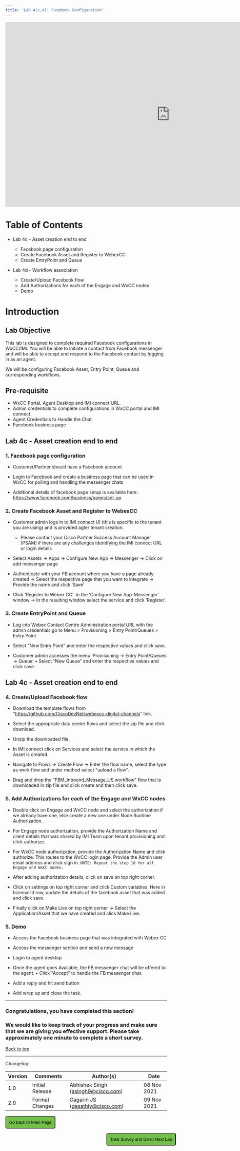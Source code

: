 ```yaml
---
title: 'Lab 4(c,d): Facebook Configuration'
---
```


<iframe width="1024" height="576" src="https://www.youtube.com/embed/Di-cmQhrnts" title="" frameborder="0" allow="accelerometer; autoplay; clipboard-write; encrypted-media; gyroscope; picture-in-picture" allowfullscreen></iframe>

# Table of Contents

- Lab 4c - Asset creation end to end 
    * Facebook page configuration
    * Create Facebook Asset and Register to WebexCC
    * Create EntryPoint and Queue
    
- Lab 4d - Workflow association
    * Create/Upload Facebook flow
    * Add Authorizations for each of the Engage and WxCC nodes
    * Demo 

# Introduction

## Lab Objective
This lab is designed to complete required Facebook configurations in WxCC/IMI. You will be able to initiate a contact from Facebook messenger and will be able to accept and respond to the Facebook contact by logging in as an agent.

We will be configuring  Facebook Asset, Entry Point, Queue and corresponding workflows.

## Pre-requisite
- WxCC Portal, Agent Desktop and IMI connect URL.
- Admin credentials to complete configurations in WxCC portal and IMI connect.
- Agent Credentials to Handle the Chat
- Facebook business page 

## Lab 4c - Asset creation end to end

### 1. Facebook page configuration
- Customer/Partner should have a Facebook account 

- Login to Facebook and create a business page that can be used in WxCC for polling and handling the messenger chats

- Additional details of facebook page setup is available here: https://www.facebook.com/business/pages/set-up

### 2. Create Facebook Asset and Register to WebexCC
- Customer admin logs in to IMI connect UI  (this is specific to the tenant you are using) and is provided agter tenant creation. 
    - Please contact your Cisco Partner Success Account Manager (PSAM) if there are any challenges identifying the IMI connect URL or login details

- Select Assets -> Apps -> Configure New App -> Messenger -> Click on add messenger page

- Authenticate with your FB account where you have a page already created -> Select the respective page that you want to integrate -> Provide the name and click ‘Save’

-  Click ‘Register to Webex CC’  in the ‘Configure New App-Messenger’ window ->  In the resulting window select the service and click ‘Register’.

### 3. Create EntryPoint and Queue

- Log into Webex Contact Centre Administration portal URL with the admin credentials go to Menu > Provisioning > Entry Point/Queues > Entry Point

- Select “New Entry Point” and enter the respective values and click save.

- Customer admin accesses the menu ‘Provisioning -> Entry Point/Queues -> Queue’ • Select “New Queue” and enter the respective values and click save.

## Lab 4c - Asset creation end to end

### 4. Create/Upload Facebook flow

- Download the template flows from "https://github.com/CiscoDevNet/webexcc-digital-channels" link.

- Select the appropriate data center flows and select the zip file and click download.

- Unzip the downloaded file.

- In IMI connect click on Services and select the service in which the Asset is created.

- Navigate to Flows -> Create Flow -> Enter the flow name, select the type as work flow and under method select "upload a flow".

- Drag and drop the "FBM_Inbound_Message_US.workflow" flow that is downloaded in zip file and click create and then click save.

### 5. Add Authorizations for each of the Engage and WxCC nodes

- Double click on Engage and WxCC node and select the authorization if we already have one, else create a new one under Node Runtime Authorization.

- For Engage node authorization, provide the Authorization Name and client details that was shared by IMI Team upon tenant provisioning and click authorize.

- For WxCC node authorization, provide the Authorization Name and click authorize. This routes to the WxCC login page. Provide the Admin user email address and click sign in.
`NOTE: Repeat the step 10 for all Engage and WxCC nodes.`

-  After adding authorization details, click on save on top right corner.

- Click on settings on top right corner and click Custom variables. Here in bizemailid row, update the details of the facebook asset that was added and click save.

-  Finally click on Make Live on top right corner -> Select the Application/Asset that we have created and click Make Live.

### 5. Demo

-  Access the Facebook business page that was integrated with Webex CC

- Access the messenger section and send a new message

- Login to agent desktop

- Once the agent goes Available, the FB messenger chat will be offered to the agent. • Click "Accept" to handle the FB messenger chat.

- Add a reply and hit send button 

- Add wrap up and close the task.

---

### Congratulations, you have completed this section! 
### We would like to keep track of your progress and make sure that we are giving you effective support. Please take approximately one minute to complete a short survey.

[Back to top](#table-of-contents)

---

Changelog:

| **Version** | **Comments** | **Author(s)** | **Date** |
| --- | --- | --- | --- |
| 1.0 | Initial Release | Abhishek Singh (asingh9@cisco.com) | 08 Nov 2021 |
| 2.0 | Format Changes | Gagarin JS (gasathiy@cisco.com) | 09 Nov 2021 |


<script>
function mainPage() {window.location.href = "https://wxcctechsummit.github.io/wxcclabguides/NewDigital/HomePage.html";}
function nextLab() 
 {
 window.open("https://app.smartsheet.com/b/form/ff1e015c4aed46bfab3f5caed7850aa4", '_blank');
 window.location.href = "https://wxcctechsummit.github.io/wxcclabguides/NewDigital/5_Templates_Bots.html";
 }
</script>

<div id="button-row">
	<button onclick="mainPage()" style="
  border-radius: 5px;
  background-color: rgb(116,191,75);
  padding: 10px;">Go back to Main Page</button>

<button onclick="nextLab()" style="
  position: absolute;
  right: 200px;
  border-radius: 5px;
  background-color: rgb(116,191,75);
  padding: 10px;">Take Survey and Go to Next Lab</button>


</div>